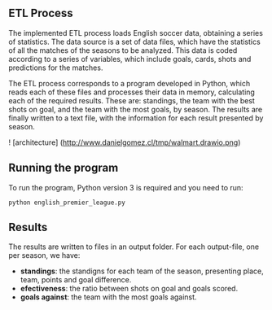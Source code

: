 ## ETL Process
The implemented ETL process loads English soccer data, obtaining a series of statistics. The data source is a set of data files, which have the statistics of all the matches of the seasons to be analyzed. This data is coded according to a series of variables, which include goals, cards, shots and predictions for the matches.

The ETL process corresponds to a program developed in Python, which reads each of these files and processes their data in memory, calculating each of the required results. These are: standings, the team with the best shots on goal, and the team with the most goals, by season. The results are finally written to a text file, with the information for each result presented by season.

! [architecture] (http://www.danielgomez.cl/tmp/walmart.drawio.png)

## Running the program
To run the program, Python version 3 is required and you need to run:

`python english_premier_league.py`

## Results
The results are written to files in an output folder. For each output-file, one per season, we have:
- **standings**: the standigns for each team of the season, presenting place, team, points and goal difference.
- **efectiveness**: the ratio between shots on goal and goals scored.
- **goals against**: the team with the most goals against.
